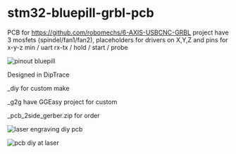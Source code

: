 # stm32-bluepill-grbl-pcb
PCB for https://github.com/robomechs/6-AXIS-USBCNC-GRBL project
have 3 mosfets (spindel/fan1/fan2), placeholders for drivers on X,Y,Z and pins for x-y-z min / uart rx-tx / hold / start / probe

![pinout bluepill](https://user-images.githubusercontent.com/8062959/50537633-57946b80-0b73-11e9-92f8-e4ee15e2e923.png)

Designed in DipTrace

_diy for custom make

_g2g have GGEasy project for custom

_pcb_2side_gerber.zip for order

![laser engraving diy pcb](https://raw.githubusercontent.com/whoim2/stm32-bluepill-grbl-pcb/main/img-diy/Screenshot_7.png)

![pcb diy at laser](https://github.com/whoim2/stm32-bluepill-grbl-pcb/raw/main/IMG_20210302_205903.jpg)
